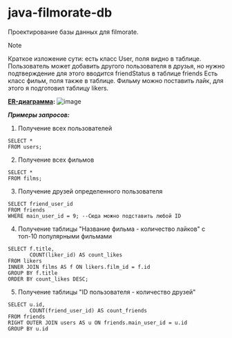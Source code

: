 # java-filmorate-db
Проектирование базы данных для filmorate.

>[!NOTE]
>Краткое изложение сути:
>есть класс User, поля видно в таблице. Пользователь может добавить другого пользователя в друзья, но нужно подтверждение для этого вводится friendStatus в таблице friends
Есть класс фильм, поля также в таблице. Фильму можно поставить лайк, для этого я подготовил таблицу likers.

**[ER-диаграмма](https://dbdiagram.io/d/filmorateDB-65ef314bb1f3d4062ca4cb98):**
![image](https://github.com/codeByDope/java-filmorate/assets/140439291/a51d607d-7bba-4f31-911f-8040ae94b5ca)

***Примеры запросов:***
1. Получение всех пользователей
```
SELECT *
FROM users;
```
2. Получение всех фильмов
```
SELECT *
FROM films;
```
3. Получение друзей определенного пользователя
```
SELECT friend_user_id
FROM friends
WHERE main_user_id = 9; --Сюда можно подставить любой ID
```
4. Получение таблицы "Название фильма - количество лайков" с топ-10 популярными фильмами
```
SELECT f.title,
       COUNT(liker_id) AS count_likes
FROM likers
INNER JOIN films AS f ON likers.film_id = f.id
GROUP BY f.title
ORDER BY count_likes DESC;
```
5. Получение таблицы "ID пользователя - количество друзей"
```
SELECT u.id,
       COUNT(friend_user_id) AS count_friends
FROM friends
RIGHT OUTER JOIN users AS u ON friends.main_user_id = u.id
GROUP BY u.id
```
